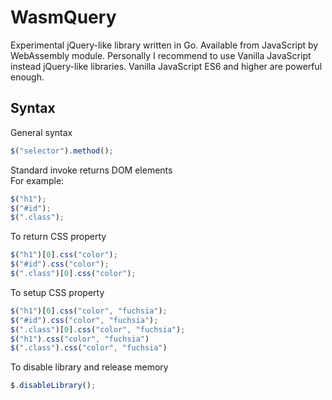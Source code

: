 # WasmQuery
Experimental jQuery-like library written in Go. Available from JavaScript by WebAssembly module. Personally I recommend to use Vanilla JavaScript instead jQuery-like libraries. Vanilla JavaScript ES6 and higher are powerful enough.

## Syntax
General syntax  
```js
$("selector").method();
```
Standard invoke returns DOM elements  
For example:  
```js
$("h1");
$("#id");
$(".class");
```
To return CSS property
```js
$("h1")[0].css("color");
$("#id").css("color");
$(".class")[0].css("color");
```
To setup CSS property
```js
$("h1")[0].css("color", "fuchsia");
$("#id").css("color", "fuchsia");
$(".class")[0].css("color", "fuchsia");
$("h1").css("color", "fuchsia")
$(".class").css("color", "fuchsia")
```
To disable library and release memory
```js
$.disableLibrary();
```
